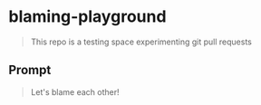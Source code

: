 # blaming-playground

> This repo is a testing space experimenting git pull requests

## Prompt

> Let's blame each other!
